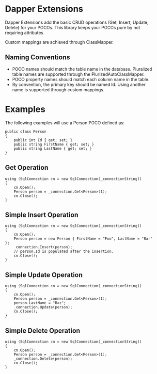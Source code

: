 Dapper Extensions
==========================
Dapper Extensions add the basic CRUD operations (Get, Insert, Update, Delete) for your POCOs. This library keeps your POCOs pure by not requiring attributes.

Custom mappings are achieved through ClassMapper<T>. 

Naming Conventions
-----------
* POCO names should match the table name in the database. Pluralized table names are supported through the PlurizedAutoClassMapper.
* POCO property names should match each column name in the table.
* By convention, the primary key should be named Id. Using another name is supported through custom mappings.

# Examples
The following examples will use a Person POCO defined as:

```
public class Person
{
    public int Id { get; set; }
    public string FirstName { get; set; }
    public string LastName { get; set; }
}
```


## Get Operation

```
using (SqlConnection cn = new SqlConnection(_connectionString))
{
	cn.Open();
    Person person = _connection.Get<Person>(1);
	cn.Close();
}
```

## Simple Insert Operation

```
using (SqlConnection cn = new SqlConnection(_connectionString))
{
	cn.Open();
    Person person = new Person { FirstName = "Foo", LastName = "Bar" };
    _connection.Insert(person);
    // person.Id is populated after the insertion.
	cn.Close();
}
```

## Simple Update Operation

```
using (SqlConnection cn = new SqlConnection(_connectionString))
{
	cn.Open();
    Person person = _connection.Get<Person>(1);
	person.LastName = "Baz";
    _connection.Update(person);
	cn.Close();
}
```


## Simple Delete Operation

```
using (SqlConnection cn = new SqlConnection(_connectionString))
{
	cn.Open();
	Person person = _connection.Get<Person>(1);
    _connection.Delete(person);
	cn.Close();
}
```